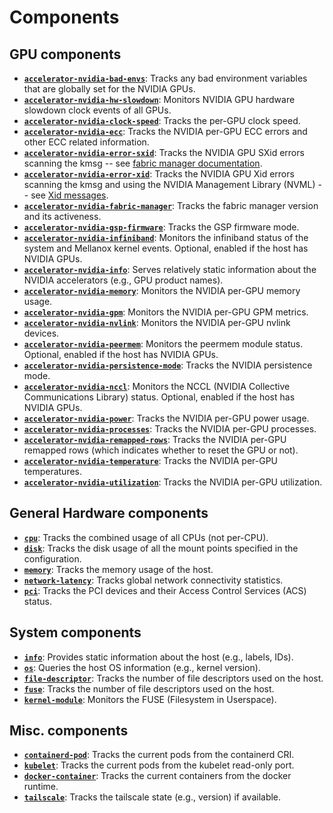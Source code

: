 # Components

## GPU components

- [**`accelerator-nvidia-bad-envs`**](https://pkg.go.dev/github.com/leptonai/gpud/components/accelerator/nvidia/bad-envs): Tracks any bad environment variables that are globally set for the NVIDIA GPUs.
- [**`accelerator-nvidia-hw-slowdown`**](https://pkg.go.dev/github.com/leptonai/gpud/components/accelerator/nvidia/hw-slowdown): Monitors NVIDIA GPU hardware slowdown clock events of all GPUs.
- [**`accelerator-nvidia-clock-speed`**](https://pkg.go.dev/github.com/leptonai/gpud/components/accelerator/nvidia/clock-speed): Tracks the per-GPU clock speed.
- [**`accelerator-nvidia-ecc`**](https://pkg.go.dev/github.com/leptonai/gpud/components/accelerator/nvidia/ecc): Tracks the NVIDIA per-GPU ECC errors and other ECC related information.
- [**`accelerator-nvidia-error-sxid`**](https://pkg.go.dev/github.com/leptonai/gpud/components/accelerator/nvidia/sxid): Tracks the NVIDIA GPU SXid errors scanning the kmsg -- see [fabric manager documentation](https://docs.nvidia.com/datacenter/tesla/pdf/fabric-manager-user-guide.pdf).
- [**`accelerator-nvidia-error-xid`**](https://pkg.go.dev/github.com/leptonai/gpud/components/accelerator/nvidia/xid): Tracks the NVIDIA GPU Xid errors scanning the kmsg and using the NVIDIA Management Library (NVML) -- see [Xid messages](https://docs.nvidia.com/deploy/gpu-debug-guidelines/index.html#xid-messages).
- [**`accelerator-nvidia-fabric-manager`**](https://pkg.go.dev/github.com/leptonai/gpud/components/accelerator/nvidia/fabric-manager): Tracks the fabric manager version and its activeness.
- [**`accelerator-nvidia-gsp-firmware`**](https://pkg.go.dev/github.com/leptonai/gpud/components/accelerator/nvidia/fabric-manager): Tracks the GSP firmware mode.
- [**`accelerator-nvidia-infiniband`**](https://pkg.go.dev/github.com/leptonai/gpud/components/accelerator/nvidia/infiniband): Monitors the infiniband status of the system and Mellanox kernel events. Optional, enabled if the host has NVIDIA GPUs.
- [**`accelerator-nvidia-info`**](https://pkg.go.dev/github.com/leptonai/gpud/components/accelerator/nvidia/info): Serves relatively static information about the NVIDIA accelerators (e.g., GPU product names).
- [**`accelerator-nvidia-memory`**](https://pkg.go.dev/github.com/leptonai/gpud/components/accelerator/nvidia/memory): Monitors the NVIDIA per-GPU memory usage.
- [**`accelerator-nvidia-gpm`**](https://pkg.go.dev/github.com/leptonai/gpud/components/accelerator/nvidia/gpm): Monitors the NVIDIA per-GPU GPM metrics.
- [**`accelerator-nvidia-nvlink`**](https://pkg.go.dev/github.com/leptonai/gpud/components/accelerator/nvidia/nvlink): Monitors the NVIDIA per-GPU nvlink devices.
- [**`accelerator-nvidia-peermem`**](https://pkg.go.dev/github.com/leptonai/gpud/components/accelerator/nvidia/peermem): Monitors the peermem module status. Optional, enabled if the host has NVIDIA GPUs.
- [**`accelerator-nvidia-persistence-mode`**](https://pkg.go.dev/github.com/leptonai/gpud/components/accelerator/nvidia/persistence-mode): Tracks the NVIDIA persistence mode.
- [**`accelerator-nvidia-nccl`**](https://pkg.go.dev/github.com/leptonai/gpud/components/accelerator/nvidia/nccl): Monitors the NCCL (NVIDIA Collective Communications Library) status. Optional, enabled if the host has NVIDIA GPUs.
- [**`accelerator-nvidia-power`**](https://pkg.go.dev/github.com/leptonai/gpud/components/accelerator/nvidia/power): Tracks the NVIDIA per-GPU power usage.
- [**`accelerator-nvidia-processes`**](https://pkg.go.dev/github.com/leptonai/gpud/components/accelerator/nvidia/processes): Tracks the NVIDIA per-GPU processes.
- [**`accelerator-nvidia-remapped-rows`**](https://pkg.go.dev/github.com/leptonai/gpud/components/accelerator/nvidia/remapped-rows): Tracks the NVIDIA per-GPU remapped rows (which indicates whether to reset the GPU or not).
- [**`accelerator-nvidia-temperature`**](https://pkg.go.dev/github.com/leptonai/gpud/components/accelerator/nvidia/temperature): Tracks the NVIDIA per-GPU temperatures.
- [**`accelerator-nvidia-utilization`**](https://pkg.go.dev/github.com/leptonai/gpud/components/accelerator/nvidia/utilization): Tracks the NVIDIA per-GPU utilization.

## General Hardware components

- [**`cpu`**](https://pkg.go.dev/github.com/leptonai/gpud/components/cpu): Tracks the combined usage of all CPUs (not per-CPU).
- [**`disk`**](https://pkg.go.dev/github.com/leptonai/gpud/components/disk): Tracks the disk usage of all the mount points specified in the configuration.
- [**`memory`**](https://pkg.go.dev/github.com/leptonai/gpud/components/memory): Tracks the memory usage of the host.
- [**`network-latency`**](https://pkg.go.dev/github.com/leptonai/gpud/components/network/latency): Tracks global network connectivity statistics.
- [**`pci`**](https://pkg.go.dev/github.com/leptonai/gpud/components/pci): Tracks the PCI devices and their Access Control Services (ACS) status.

## System components

- [**`info`**](https://pkg.go.dev/github.com/leptonai/gpud/components/info): Provides static information about the host (e.g., labels, IDs).
- [**`os`**](https://pkg.go.dev/github.com/leptonai/gpud/components/os): Queries the host OS information (e.g., kernel version).
- [**`file-descriptor`**](https://pkg.go.dev/github.com/leptonai/gpud/components/fd): Tracks the number of file descriptors used on the host.
- [**`fuse`**](https://pkg.go.dev/github.com/leptonai/gpud/components/fuse): Tracks the number of file descriptors used on the host.
- [**`kernel-module`**](https://pkg.go.dev/github.com/leptonai/gpud/components/kernel-module): Monitors the FUSE (Filesystem in Userspace).

## Misc. components

- [**`containerd-pod`**](https://pkg.go.dev/github.com/leptonai/gpud/components/containerd/pod): Tracks the current pods from the containerd CRI.
- [**`kubelet`**](https://pkg.go.dev/github.com/leptonai/gpud/components/kubelet/pod): Tracks the current pods from the kubelet read-only port.
- [**`docker-container`**](https://pkg.go.dev/github.com/leptonai/gpud/components/docker/container): Tracks the current containers from the docker runtime.
- [**`tailscale`**](https://pkg.go.dev/github.com/leptonai/gpud/components/tailscale): Tracks the tailscale state (e.g., version) if available.
